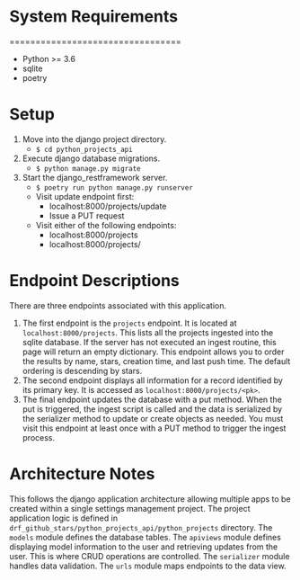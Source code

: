 # System Requirements
=================================
* Python >= 3.6 
* sqlite
* poetry

# Setup
1.  Move into the django project directory.
    * `$ cd python_projects_api`
6.  Execute django database migrations.
    * `$ python manage.py migrate`
7.  Start the django_restframework server.
    * `$ poetry run python manage.py runserver`
    * Visit update endpoint first:
        * localhost:8000/projects/update
        * Issue a PUT request
    * Visit either of the following endpoints:
        * localhost:8000/projects
        * localhost:8000/projects/<id>

# Endpoint Descriptions
There are three endpoints associated with this application.

1.  The first endpoint is the `projects` endpoint.  It is located at
`localhost:8000/projects`.  This lists all the projects ingested into the
sqlite database.  If the server has not executed an ingest routine, this page
will return an empty dictionary.  This endpoint allows you to order the results
by name, stars, creation time, and last push time.  The default ordering is
descending by stars.
2.  The second endpoint displays all information for a record identified by its
primary key.  It is accessed as `localhost:8000/projects/<pk>`.
3.  The final endpoint updates the database with a put method. When the put is
triggered, the ingest script is called and the data is serialized by the
serializer method to update or create objects as needed.  You must visit this
endpoint at least once with a PUT method to trigger the ingest process.

# Architecture Notes
This follows the django application architecture allowing multiple apps to be created
within a single settings management project.  The project application logic is
defined in `drf_github_stars/python_projects_api/python_projects` directory.
The `models` module defines the database tables.  The `apiviews` module defines displaying
model information to the user and retrieving updates from the user.  This is where
CRUD operations are controlled.  The `serializer` module handles data validation.
The `urls` module maps endpoints to the data view.